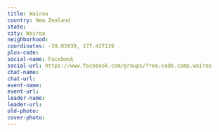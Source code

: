 ```yaml
---
title: Wairoa
country: New Zealand
state: 
city: Wairoa
neighborhood: 
coordinates: -39.03939, 177.427139
plus-code:
social-name: Facebook
social-url: https://www.facebook.com/groups/free.code.camp.wairoa
chat-name:
chat-url:
event-name:
event-url:
leader-name:
leader-url:
old-photo: 
cover-photo:
---
```

